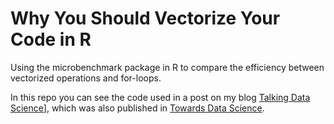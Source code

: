 # Why You Should Vectorize Your Code in R
Using the microbenchmark package in R to compare the efficiency between vectorized operations and for-loops.

In this repo you can see the code used in a post on my blog [Talking Data Science](https://talkingdatascience.com/why-you-should-vectorize-your-code-in-r/)], which was also published in [Towards Data Science](https://towardsdatascience.com/why-you-should-vectorize-your-code-in-r-d7df86ebc9b7).
